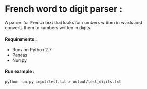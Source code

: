 # French word to digit parser :

A parser for French text that looks for numbers written in words and converts them to numbers written in digits.


#### Requirements :
- Runs on Python 2.7
- Pandas
- Numpy



#### Run example :
`python run.py input/test.txt > output/test_digits.txt`
